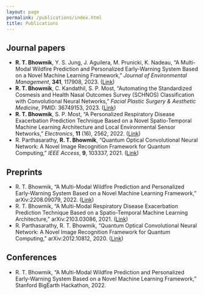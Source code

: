 ```yaml
---
layout: page
permalink: /publications/index.html
title: Publications
---
```


<!-- > Update: 3rd August 2024
>
> (†: equal contribution, ~: corresponding author) -->
<h2>Journal papers</h2>

<ul>
<li><b>R. T. Bhowmik</b>, Y. S. Jung, J. Aguilera, M. Prunicki, K. Nadeau, “A Multi-Modal Wildfire Prediction and Personalized Early-Warning System Based on a Novel Machine Learning Framework,” <i>Journal of Environmental Management</i>, <b>341</b>, 117908, 2023. (<a target="_blank" href='https://doi.org/10.1016/j.jenvman.2023.117908'>Link</a>)</li>
<li><b>R. T. Bhowmik</b>, C. Kandathil, S. P. Most, “Automating the Standardized Cosmesis and Health Nasal Outcomes Survey (SCHNOS) Classification with Convolutional Neural Networks,” <i>Facial Plastic Surgery & Aesthetic Medicine</i>, PMID: 36749153, 2023. (<a target="_blank" href='https://doi.org/10.1089/fpsam.2022.0306'>Link</a>)</li>
<li><b>R. T. Bhowmik</b>, S. P. Most, “A Personalized Respiratory Disease Exacerbation Prediction Technique Based on a Novel Spatio-Temporal Machine Learning Architecture and Local Environmental Sensor Networks,” <i>Electronics</i>, <b>11</b> (16), 2562, 2022. (<a target="_blank" href='https://doi.org/10.3390/electronics11162562'>Link</a>)</li>
<li>R. Parthasarathy, <b>R. T. Bhowmik</b>, “Quantum Optical Convolutional Neural Network: A Novel Image Recognition Framework for Quantum Computing,” <i>IEEE Access</i>, <b>9</b>, 103337, 2021. (<a target="_blank" href='https://doi.org/10.1109/ACCESS.2021.3098775'>Link</a>)</li>
</ul>

<h2>Preprints</h2>
<ul start="5">
<li>R. T. Bhowmik, “A Multi-Modal Wildfire Prediction and Personalized Early-Warning System Based on a Novel Machine Learning Framework,” arXiv:2208.09079, 2022. (<a target="_blank" href='https://arxiv.org/abs/2208.09079'>Link</a>)</li>
<li>R. T. Bhowmik, “A Multi-Modal Respiratory Disease Exacerbation Prediction Technique Based on a Spatio-Temporal Machine Learning Architecture,” arXiv:2103.03086, 2021. (<a target="_blank" href='https://arxiv.org/abs/2103.03086'>Link</a>)</li>
<li>R. Parthasarathy, R. T. Bhowmik, “Quantum Optical Convolutional Neural Network: A Novel Image Recognition Framework for Quantum Computing,” arXiv:2012.10812, 2020. (<a target="_blank" href='https://arxiv.org/abs/2012.10812'>Link</a>)</li>
</ul>

<h2>Conferences</h2>
<ul start="8">
<li>R. T. Bhowmik, “A Multi-Modal Wildfire Prediction and Personalized Early-Warning System Based on a Novel Machine Learning Framework,” Stanford BigEarth Hackathon, 2022.</li>
</ul>